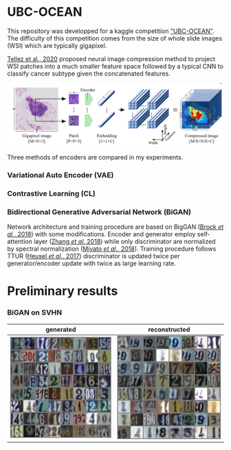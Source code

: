 # UBC-OCEAN

This repository was developped for a kaggle competition ["UBC-OCEAN"](https://www.kaggle.com/competitions/UBC-OCEAN). The difficulty of this competition comes from the size of whole slide images (WSI) which are typically gigapixel.

[Tellez et al., 2020](https://arxiv.org/abs/1811.02840) proposed neural image compression method to project WSI patches into a much smaller feature space followed by a typical CNN to classify cancer subtype given the concatenated features.

<img src="asset/NIC_diagram.png">

Three methods of encoders are compared in my experiments.

### Variational Auto Encoder (VAE)

### Contrastive Learning (CL)

### Bidirectional Generative Adversarial Network (BiGAN)
Network architecture and training procedure are based on BigGAN ([Brock *et al.*, 2018](https://arxiv.org/abs/1809.11096)) with some modifications. Encoder and generator employ self-attention layer ([Zhang *et al.* 2018](https://arxiv.org/abs/1805.08318)) while only discriminator are normalized by spectral normalization ([Miyato *et al.*, 2018](https://arxiv.org/abs/1802.05957)).
Training procedure follows TTUR ([Heusel *et al.*, 2017](https://arxiv.org/abs/1706.08500)) discriminator is updated twice per generator/encoder update with twice as large learning rate.

# Preliminary results

### BiGAN on SVHN

| generated | reconstructed |
| - | - |
| <img src="asset/svhn_generated.png"> | <img src="asset/svhn_reconstructed.png"> |
